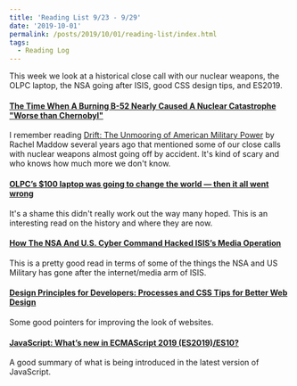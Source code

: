 ```yaml
---
title: 'Reading List 9/23 - 9/29'
date: '2019-10-01'
permalink: /posts/2019/10/01/reading-list/index.html
tags:
  - Reading Log
---
```


This week we look at a historical close call with our nuclear weapons, the OLPC laptop, the NSA going after ISIS, good CSS design tips, and ES2019.
<!-- excerpt -->

#### [The Time When A Burning B-52 Nearly Caused A Nuclear Catastrophe "Worse than Chernobyl"](https://www.thedrive.com/the-war-zone/29945/the-time-when-a-burning-b-52-nearly-caused-a-nuclear-catastrophe-worse-than-chernobyl)

I remember reading [Drift: The Unmooring of American Military Power](https://www.amazon.com/gp/product/B005BUG6T8) by Rachel Maddow several years ago that mentioned some of our close calls with nuclear weapons almost going off by accident. It's kind of scary and who knows how much more we don't know.

#### [OLPC’s \$100 laptop was going to change the world — then it all went wrong](https://www.theverge.com/2018/4/16/17233946/olpcs-100-laptop-education-where-is-it-now)

It's a shame this didn't really work out the way many hoped. This is an interesting read on the history and where they are now.

#### [How The NSA And U.S. Cyber Command Hacked ISIS’s Media Operation](https://www.npr.org/2019/09/26/763545811/how-the-u-s-hacked-isis)

This is a pretty good read in terms of some of the things the NSA and US Military has gone after the internet/media arm of ISIS.

#### [Design Principles for Developers: Processes and CSS Tips for Better Web Design](https://css-tricks.com/design-principles-for-developers-processes-and-css-tips-for-better-web-design/)

Some good pointers for improving the look of websites.

#### [JavaScript: What’s new in ECMAScript 2019 (ES2019)/ES10?](https://medium.com/@selvaganesh93/javascript-whats-new-in-ecmascript-2019-es2019-es10-35210c6e7f4b)

A good summary of what is being introduced in the latest version of JavaScript.
